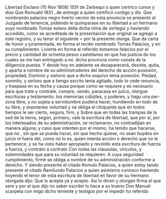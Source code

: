 Libertad
Esclavo
(10 Nov 1808)
155f
de Zerbequi o quen certrico conox
y dixo Que Romuald
1831...de entregó a quien certificó contigo y dis. Que nombrando palacios negro liverto vecino de esta provincia se presentó al Juzgado de tenencia, pidiendo le quimparase en su libertad a un hermano suyo nombrado Tomas eslavo della dicha nima
de zertegui y haviendo accedido, como se acreditada de la presentación que original se agregó a este registro, y su tenor el siguiente = por la presente otorga. Que da carta de honor y juramentada, en forma al recién nombrado Tomás Palacios, y en su cumplimiento.
Livierta en forma al referido tomamos falacios por el precio y cantidad de ochenta pesos castellanos en que fue justicia do los cuales se me han entregado a mi.
dicha provincia como consta de la diligencia puesta. Y desde hoy en adelante se desaparecerá, desiste, quita, y aparta a nombre de su administradores del derecho de acción posesión, propiedad, Dominio y señorío que a dicho esquivo tenía posesión.
Piedad, somnito, y señoro que a tiengo escrito tenia agitado, todo lo cede renuncia, y traspasa en su fecha y causa porque como se requiere y es necesario para que trate y contrate, compre, vendo, paracasa en juicio, otorgue escrituras y testamento.
tos memorias cobijiles, y poderes, y hagu una per- zona libre, y no sujeta a servidumbre pudiera hacer, hundiendo en todo de su libre, y expotaneo voluntad y se obliga el chiquante que en todos tiempos le ser cierto, segura, firm, y
Sobre que en todas las trampas de la sed de la tierra, según, primero, vale la escritura de libertad, que por sí, por los interesados de su administración, se reclamaron, no contradijían en manera alguna; y caso que intenten por el mismo, ha tenido que hacerse, que no , sin que se pueda hacer, sin que
hecho quiese, no sean huydos en juicio ni fuera del, como no lo es, quien intenta acción o derecho que no le pertenece, y se ha visto haber apropiado y revolido esta escritura de fuerza a fuerza, y contrato a contrato
Con todas las clausulas, vínculos, y solemnidades que para su voluntad se requieren. A cuya seguridad cumplimiento, firmé se obliga a nombre de su administración conforme a derecho. Y siendo presente el citado Romulo Palacios, a quien estoy
tando presente el citado Ramilundo Palacios a quien asimismo conosco haviendo hoyendo el tenor de esta escritura de libertad en favor de su hermano otorgada dijo: Que lo acepta ya y acepto. Así lo dicen y otorgan firma el que sere y por
el que dijo no saber escribir lo hace a su trueno Don Manuel
scarpeta con migo dicho teniente y testigos por el impedir
ho referido